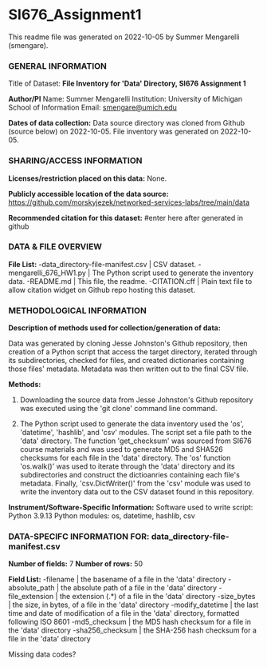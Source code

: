 # SI676_Assignment1

This readme file was generated on 2022-10-05 by Summer Mengarelli (smengare).

### GENERAL INFORMATION

Title of Dataset: **File Inventory for 'Data' Directory, SI676 Assignment 1**

**Author/PI**
Name: Summer Mengarelli
Institution: University of Michigan School of Information
Email: smengare@umich.edu

**Dates of data collection:**
Data source directory was cloned from Github (source below) on 2022-10-05.
File inventory was generated on 2022-10-05.


### SHARING/ACCESS INFORMATION

**Licenses/restriction placed on this data:** None.

**Publicly accessible location of the data source:** https://github.com/morskyjezek/networked-services-labs/tree/main/data

**Recommended citation for this dataset:** #enter here after generated in github


### DATA & FILE OVERVIEW

**File List:**
    -data_directory-file-manifest.csv | CSV dataset.
    -mengarelli_676_HW1.py | The Python script used to generate the inventory data.
    -README.md | This file, the readme.
    -CITATION.cff | Plain text file to allow citation widget on Github repo hosting this dataset.


### METHODOLOGICAL INFORMATION

**Description of methods used for collection/generation of data:**

Data was generated by cloning Jesse Johnston's Github repository, then creation of a Python script that access the target directory, iterated through its subdirectories, checked for files, and created dictionaries containing those files' metadata. Metadata was then written out to the final CSV file.

**Methods:**

1. Downloading the source data from Jesse Johnston's Github repository was executed using the 'git clone' command line command.

2. The Python script used to generate the data inventory used the 'os', 'datetime', 'hashlib', and 'csv' modules. The script set a file path to the 'data' directory. The function 'get_checksum' was sourced from SI676 course materials and was used to generate MD5 and SHA526 checksums for each file in the 'data' directory. The 'os' function 'os.walk()' was used to iterate through the 'data' directory and its subdirectories and construct the dictioanries containing each file's metadata. Finally, 'csv.DictWriter()' from the 'csv' module was used to write the inventory data out to the CSV dataset found in this repository.

**Instrument/Software-Specific Information:**
    Software used to write script: Python 3.9.13
    Python modules: os, datetime, hashlib, csv


### DATA-SPECIFC INFORMATION FOR: data_directory-file-manifest.csv

**Number of fields:** 7
**Number of rows:** 50

**Field List:**
    -filename | the basename of a file in the 'data' directory
    -absolute_path | the absolute path of a file in the 'data' directory
    -file_extension | the extension (.*) of a file in the 'data' directory
    -size_bytes | the size, in bytes, of a file in the 'data' directory
    -modify_datetime | the last time and date of modification of a file in the 'data' directory, formatted following ISO 8601
    -md5_checksum | the MD5 hash checksum for a file in the 'data' directory
    -sha256_checksum | the SHA-256 hash checksum for a file in the 'data' directory

Missing data codes?
